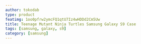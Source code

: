 ```yaml
---
author: tokodab
type: product
featimg: 1oo0pfrw2ymcFQ1qtU7Iz4wHDDd2Cm5Uw
title: Teenage Mutant Ninja Turtles Samsung Galaxy S9 Case
tags: [samsung, galaxy, s9]
category: [samsung]
---
```

